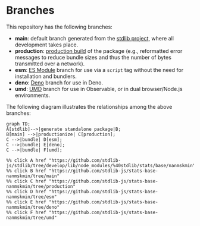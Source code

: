 <!--

@license Apache-2.0

Copyright (c) 2022 The Stdlib Authors.

Licensed under the Apache License, Version 2.0 (the "License");
you may not use this file except in compliance with the License.
You may obtain a copy of the License at

    http://www.apache.org/licenses/LICENSE-2.0

Unless required by applicable law or agreed to in writing, software
distributed under the License is distributed on an "AS IS" BASIS,
WITHOUT WARRANTIES OR CONDITIONS OF ANY KIND, either express or implied.
See the License for the specific language governing permissions and
limitations under the License.

-->

# Branches

This repository has the following branches:

-   **main**: default branch generated from the [stdlib project][stdlib-url], where all development takes place.
-   **production**: [production build][production-url] of the package (e.g., reformatted error messages to reduce bundle sizes and thus the number of bytes transmitted over a network).
-   **esm**: [ES Module][esm-url] branch for use via a `script` tag without the need for installation and bundlers.
-   **deno**: [Deno][deno-url] branch for use in Deno.
-   **umd**: [UMD][umd-url] branch for use in Observable, or in dual browser/Node.js environments.

The following diagram illustrates the relationships among the above branches:

```mermaid
graph TD;
A[stdlib]-->|generate standalone package|B;
B[main] -->|productionize| C[production];
C -->|bundle| D[esm];
C -->|bundle| E[deno];
C -->|bundle| F[umd];

%% click A href "https://github.com/stdlib-js/stdlib/tree/develop/lib/node_modules/%40stdlib/stats/base/nanmskmin"
%% click B href "https://github.com/stdlib-js/stats-base-nanmskmin/tree/main"
%% click C href "https://github.com/stdlib-js/stats-base-nanmskmin/tree/production"
%% click D href "https://github.com/stdlib-js/stats-base-nanmskmin/tree/esm"
%% click E href "https://github.com/stdlib-js/stats-base-nanmskmin/tree/deno"
%% click F href "https://github.com/stdlib-js/stats-base-nanmskmin/tree/umd"
```

[stdlib-url]: https://github.com/stdlib-js/stdlib/tree/develop/lib/node_modules/%40stdlib/stats/base/nanmskmin
[production-url]: https://github.com/stdlib-js/stats-base-nanmskmin/tree/production
[deno-url]: https://github.com/stdlib-js/stats-base-nanmskmin/tree/deno
[umd-url]: https://github.com/stdlib-js/stats-base-nanmskmin/tree/umd
[esm-url]: https://github.com/stdlib-js/stats-base-nanmskmin/tree/esm